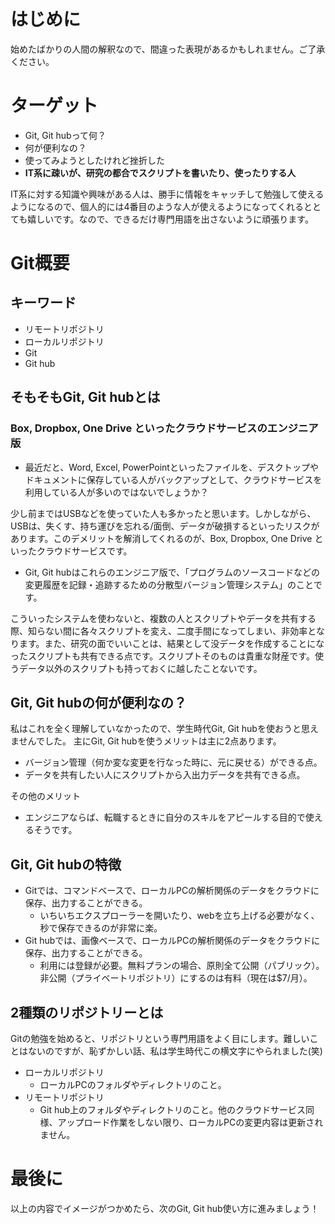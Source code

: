# はじめに
始めたばかりの人間の解釈なので、間違った表現があるかもしれません。ご了承ください。

# ターゲット
+ Git, Git hubって何？
+ 何が便利なの？
+ 使ってみようとしたけれど挫折した
+ **IT系に疎いが、研究の都合でスクリプトを書いたり、使ったりする人**

IT系に対する知識や興味がある人は、勝手に情報をキャッチして勉強して使えるようになるので、個人的には4番目のような人が使えるようになってくれるととても嬉しいです。なので、できるだけ専門用語を出さないように頑張ります。

# Git概要
## キーワード
+ リモートリポジトリ
+ ローカルリポジトリ
+ Git
+ Git hub

## そもそもGit, Git hubとは
### Box, Dropbox, One Drive といったクラウドサービスのエンジニア版
+ 最近だと、Word, Excel, PowerPointといったファイルを、デスクトップやドキュメントに保存している人がバックアップとして、クラウドサービスを利用している人が多いのではないでしょうか？

少し前まではUSBなどを使っていた人も多かったと思います。しかしながら、USBは、失くす、持ち運びを忘れる/面倒、データが破損するといったリスクがあります。このデメリットを解消してくれるのが、Box, Dropbox, One Drive といったクラウドサービスです。
+ Git, Git hubはこれらのエンジニア版で、「プログラムのソースコードなどの変更履歴を記録・追跡するための分散型バージョン管理システム」のことです。

こういったシステムを使わないと、複数の人とスクリプトやデータを共有する際、知らない間に各々スクリプトを変え、二度手間になってしまい、非効率となります。また、研究の面でいいことは、結果として没データを作成することになったスクリプトも共有できる点です。スクリプトそのものは貴重な財産です。使うデータ以外のスクリプトも持っておくに越したことないです。

## Git, Git hubの何が便利なの？
私はこれを全く理解していなかったので、学生時代Git, Git hubを使おうと思えませんでした。
主にGit, Git hubを使うメリットは主に2点あります。
+ バージョン管理（何か変な変更を行なった時に、元に戻せる）ができる点。
+ データを共有したい人にスクリプトから入出力データを共有できる点。

その他のメリット
+ エンジニアならば、転職するときに自分のスキルをアピールする目的で使えるそうです。

## Git, Git hubの特徴
+ Gitでは、コマンドベースで、ローカルPCの解析関係のデータをクラウドに保存、出力することができる。
  + いちいちエクスプローラーを開いたり、webを立ち上げる必要がなく、秒で保存できるのが非常に楽。
+ Git hubでは、画像ベースで、ローカルPCの解析関係のデータをクラウドに保存、出力することができる。
  + 利用には登録が必要。無料プランの場合、原則全て公開（パブリック）。非公開（プライベートリポジトリ）にするのは有料（現在は$7/月）。

## 2種類のリポジトリーとは
Gitの勉強を始めると、リポジトリという専門用語をよく目にします。難しいことはないのですが、恥ずかしい話、私は学生時代この横文字にやられました(笑)
+ ローカルリポジトリ
  + ローカルPCのフォルダやディレクトリのこと。
+ リモートリポジトリ
  + Git hub上のフォルダやディレクトリのこと。他のクラウドサービス同様、アップロード作業をしない限り、ローカルPCの変更内容は更新されません。

# 最後に
以上の内容でイメージがつかめたら、次のGit, Git hub使い方に進みましょう！

